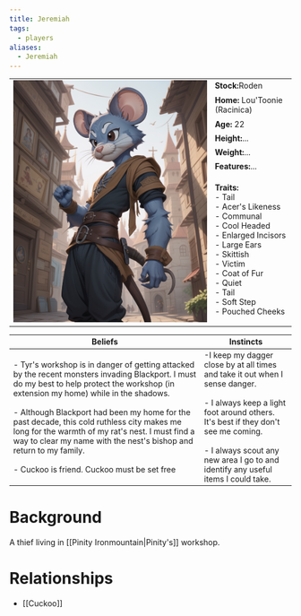 ```yaml
---
title: Jeremiah
tags:
  - players
aliases:
  - Jeremiah
---
```


 <table>
  <tr>
    <td rowspan="8"><img src="../images/rat.png" alt="Rat"></td>
    <td><b><strong>Stock:</b></strong>Roden</td>
  </tr>
  <tr>
    <td><b><strong>Home:</b></strong> Lou'Toonie (Racinica)</td>
  </tr>
    <tr>
    <td><b><strong>Age:</b></strong> 22</td>
  </tr>
    <tr>
    <td><b><strong>Height:</b></strong>...</td>
  </tr>
    <tr>
    <td><b><strong>Weight:</b></strong>...</td>
  </tr>
    <tr>
    <td><b><strong>Features:</b></strong>...</td>
  </tr>
   <tr>
    <td><b><strong>Traits:</b></strong><br>- Tail<br>- Acer's Likeness<br>- Communal<br>- Cool Headed<br>- Enlarged Incisors<br>- Large Ears<br>- Skittish<br>- Victim<br>- Coat of Fur<br>- Quiet<br>- Tail<br>- Soft Step<br>- Pouched Cheeks</td>
  </tr>
</table> 

| Beliefs | Instincts |
| ------- | --------- |
| - Tyr's workshop is in danger of getting attacked by the recent monsters invading Blackport. I must do my best to help protect the workshop (in extension my home) while in the shadows.<br><br>- Although Blackport had been my home for the past decade, this cold ruthless city makes me long for the warmth of my rat's nest. I must find a way to clear my name with the nest's bishop and return to my family.<br><br>- Cuckoo is friend. Cuckoo must be set free| -I keep my dagger close by at all times and take it out when I sense danger.<br><br>- I always keep a light foot around others. It's best if they don't see me coming.<br><br>- I always scout any new area I go to and identify any useful items I could take. |

# Background
A thief living in [[Pinity Ironmountain|Pinity's]] workshop.

# Relationships
* [[Cuckoo]]